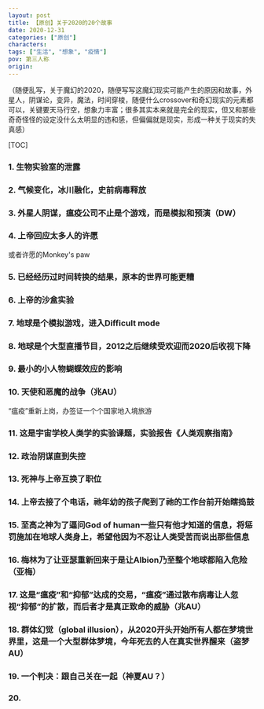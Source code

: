 ```yaml
---
layout: post
title: 【原创】关于2020的20个故事
date: 2020-12-31
categories: ["原创"]
characters: 
tags: ["生活", "想象", "疫情"]
pov: 第三人称
origin: 
---
```


（随便乱写，关于魔幻的2020，随便写写这魔幻现实可能产生的原因和故事，外星人，阴谋论，变异，魔法，时间穿梭，随便什么crossover和奇幻现实的元素都可以，关键要天马行空，想象力丰富；很多其实本来就是完全的现实，但又和那些奇奇怪怪的设定没什么太明显的违和感，但偏偏就是现实，形成一种关于现实的失真感）

[TOC]

### 1. 生物实验室的泄露

### 2. 气候变化，冰川融化，史前病毒释放

### 3. 外星人阴谋，瘟疫公司不止是个游戏，而是模拟和预演（DW）

### 4. 上帝回应太多人的许愿

或者许愿的Monkey's paw

### 5. 已经经历过时间转换的结果，原本的世界可能更糟

### 6. 上帝的沙盒实验

### 7. 地球是个模拟游戏，进入Difficult mode

### 8. 地球是个大型直播节目，2012之后继续受欢迎而2020后收视下降

### 9. 最小的小人物蝴蝶效应的影响

### 10. 天使和恶魔的战争（兆AU）

“瘟疫”重新上岗，办签证一个个国家地入境旅游

### 11. 这是宇宙学校人类学的实验课题，实验报告《人类观察指南》

### 12. 政治阴谋直到失控

### 13. 死神与上帝互换了职位

### 14. 上帝去接了个电话，祂年幼的孩子爬到了祂的工作台前开始瞎捣鼓

### 15. 至高之神为了逼问God of human一些只有他才知道的信息，将惩罚施加在地球人类身上，希望他因为不忍让人类受苦而说出那些信息

### 16. 梅林为了让亚瑟重新回来于是让Albion乃至整个地球都陷入危险（亚梅）

### 17. 这是“瘟疫”和“抑郁”达成的交易，“瘟疫”通过散布病毒让人忽视“抑郁”的扩散，而后者才是真正致命的威胁（兆AU）

### 18. 群体幻觉（global illusion），从2020开头开始所有人都在梦境世界里，这是一个大型群体梦境，今年死去的人在真实世界醒来（盗梦AU）

### 19. 一个判决：跟自己关在一起（神夏AU？）

### 20. 


